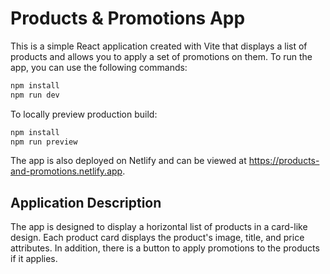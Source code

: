 # Products & Promotions App

This is a simple React application created with Vite that displays a list of products and allows you to apply a set of promotions on them. To run the app, you can use the following commands:

```bash
npm install
npm run dev
```

To locally preview production build:
```bash
npm install
npm run preview
```

The app is also deployed on Netlify and can be viewed at https://products-and-promotions.netlify.app.

## Application Description

The app is designed to display a horizontal list of products in a card-like design. Each product card displays the product's image, title, and price attributes. In addition, there is a button to apply promotions to the products if it applies.
